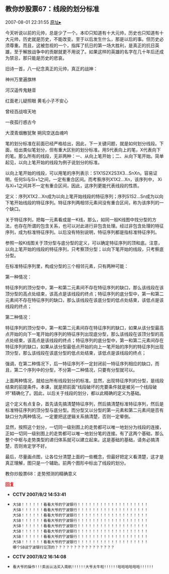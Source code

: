 ## 教你炒股票67：线段的划分标准
2007-08-01 22:31:55
[原址▸](http://www.fxgan.com/chan_time/2007_07_12/604.htm)



 今天听说以前的元帅，总是少了一个。本ID只知道有十大元帅，历史也只知道有十大元帅，历史就是历史，不能改变。至于以后发生什么，那是以后的事。但历史必须尊重。而且，这被忽视的一个，指挥了抗日的第一场大胜利，是真正的抗日英雄，至于解放战争中的贡献就更不用说了。如果这样的英雄的名字在几十年后还成为禁忌，那只能是历史的悲哀。


 


 旧诗一首，八一纪念真正的元帅，真正的战神：


 


 神州万里遍旗林


 河汉遥传鬼魅音


 红面老儿疑照眼
      黄毛小子不安心


 曾经百战喧天地


 一夜孤行惑古今


 大漠青烟散犹聚
      朔风空送血魂吟


 


 


 笔的划分标准在前面已经严格给出，因此，下一关键问题，就是如何划分线段。下面，给出类似笔划分，但有重大区别的划分标准。用S代表向上的笔，X代表向下的笔。那么所有的线段，无非两种：一、从向上笔开始；二、从向下笔开始。简单起见，以向上笔开始的线段为例子说划分的标准。


以向上笔开始的线段，可以用笔的序列表示：S1X1S2X2S3X3…SnXn。容易证明，任何Si与Si+1之间，一定有重合区间。而考察序列X1X2…Xn，该序列中， Xi与Xi+1之间并不一定有重合区间，因此，这序列更能代表线段的性质。

定义：序列X1X2…Xn成为以向上笔开始线段的特征序列；序列S1S2…Sn成为以向下笔开始线段的特征序列。特征序列两相邻元素间没有重合区间，称为该序列的一个缺口。

关于特征序列，把每一元素看成是一K线，那么，如同一般K线图中找分型的方法，也存在所谓的包含关系，也可以对此进行非包含处理。经过非包含处理的特征序列，成为标准特征序列。以后没有特别说明，特征序列都是指标准特征序列。

参照一般K线图关于顶分型与底分型的定义，可以确定特征序列的顶和底。注意，以向上笔开始的线段的特征序列，只考察顶分型；以向下笔开始的线段，只考察底分型。

在标准特征序列里，构成分型的三个相邻元素，只有两种可能：

第一种情况：

特征序列的顶分型中，第一和第二元素间不存在特征序列的缺口，那么该线段在该顶分型的高点处结束，该高点是该线段的终点；特征序列的底分型中，第一和第二元素间不存在特征序列的缺口，那么该线段在该底分型的低点处结束，该低点是该线段的终点；


第二种情况：

特征序列的顶分型中，第一和第二元素间存在特征序列的缺口，如果从该分型最高点开始的向下一笔开始的序列的特征序列出现底分型，那么该线段在该顶分型的高点处结束，该高点是该线段的终点；特征序列的底分型中，第一和第二元素间存在特征序列的缺口，如果从该分型最低点开始的向上一笔开始的序列的特征序列出现顶分型，那么该线段在该底分型的低点处结束，该低点是该线段的终点；

强调，在第二种情况下，后一特征序列不一定封闭前一特征序列相应的缺口，而且，第二个序列中的分型，不分第一二种情况，只要有分型就可以。

上面两种情况，就给出所有线段划分的标准。显然，出现特征序列的分型，是线段结束的前提条件。本课，就是把前面“线段破坏的充要条件就是被另一个线段破坏”精确化了。因此，以后关于线段的划分，都以此精确的定义为基础。

这个定义有点复杂，首先请先搞清楚特征序列，然后搞清楚标准特征序列，然后是标准特征序列的顶分型与底分型。而分型又以分型的第一元素和第二元素间是否有缺口分为两种情况。一定要把这逻辑关系搞清楚，否则一定晕倒。

显然，按照这个划分，一切同一级别图上的走势都可以唯一地划分为线段的连接，正如一切同一级别图上的走势都可以唯一地划分笔的连接。有了这两个基础，那么整个中枢与走势类型的递归体系就可以建立起来。这是基础的基础，请务必搞清楚，否则肯定学不好。

最后，尽量画点图，让各位分清楚上面的一些概念，但最好把定义看清楚，这才是真正理解，图只是一个辅助。前两个图形中标出了线段的划分。

教你炒股票68：走势预测的精确意义







<font color='red'>**回复**</font>


- **CCTV 2007/8/2 14:53:41**
- ```
  大SB！！！！！！看看大爷的宁波银行！！！！！！！！！！！！！！！！！！！
  大SB！！！！！！看看大爷的宁波银行！！！！！！！！！！！！！！！！！！！
  大SB！！！！！！看看大爷的宁波银行！！！！！！！！！！！！！！！！！！！
  大SB！！！！！！看看大爷的宁波银行！！！！！！！！！！！！！！！！！！！
  大SB！！！！！！看看大爷的宁波银行！！！！！！！！！！！！！！！！！！！
  大SB！！！！！！看看大爷的宁波银行！！！！！！！！！！！！！！！！！！！
  大SB！！！！！！看看大爷的宁波银行！！！！！！！！！！！！！！！！！！！
  大SB！！！！！！看看大爷的宁波银行！！！！！！！！！！！！！！！！！！！
  哪个SB说宁波银行见顶的？？？？？？？？？？？？？？？？
  ```
- **CCTV 2007/8/2 16:14:08**
- ```
  看大爷的操作!!!卖出认沽买入南航!!!!!!大爷太牛啦!!!!!!哈哈哈哈哈哈!!!!!!
  ```
